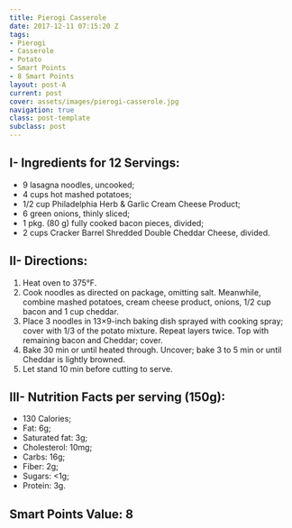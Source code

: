 ```yaml
---
title: Pierogi Casserole
date: 2017-12-11 07:15:20 Z
tags:
- Pierogi
- Casserole
- Potato
- Smart Points
- 8 Smart Points
layout: post-A
current: post
cover: assets/images/pierogi-casserole.jpg
navigation: true
class: post-template
subclass: post
---
```


## I- Ingredients for 12 Servings:

* 9 lasagna noodles, uncooked;
* 4 cups hot mashed potatoes;
* 1/2 cup Philadelphia Herb & Garlic Cream Cheese Product;
* 6 green onions, thinly sliced;
* 1 pkg. (80 g) fully cooked bacon pieces, divided;
* 2 cups Cracker Barrel Shredded Double Cheddar Cheese, divided.

## II- Directions:

1. Heat oven to 375°F.
1. Cook noodles as directed on package, omitting salt. Meanwhile, combine mashed potatoes, cream cheese product, onions, 1/2 cup bacon and 1 cup cheddar.
1. Place 3 noodles in 13&#215;9-inch baking dish sprayed with cooking spray; cover with 1/3 of the potato mixture. Repeat layers twice. Top with remaining bacon and Cheddar; cover.
1. Bake 30 min or until heated through. Uncover; bake 3 to 5 min or until Cheddar is lightly browned.
1. Let stand 10 min before cutting to serve.

## III- Nutrition Facts per serving (150g):

* 130 Calories;
* Fat: 6g;
* Saturated fat: 3g;
* Cholesterol: 10mg;
* Carbs: 16g;
* Fiber: 2g;
* Sugars: <1g;
* Protein: 3g.

## Smart Points Value: 8
